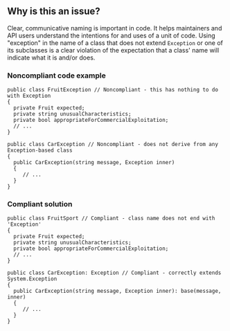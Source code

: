 ## Why is this an issue?

Clear, communicative naming is important in code. It helps maintainers and API users understand the intentions for and uses of a unit of code.
Using "exception" in the name of a class that does not extend `Exception` or one of its subclasses is a clear violation of the expectation
that a class' name will indicate what it is and/or does.

### Noncompliant code example

    public class FruitException // Noncompliant - this has nothing to do with Exception
    {
      private Fruit expected;
      private string unusualCharacteristics;
      private bool appropriateForCommercialExploitation;
      // ...
    }
    
    public class CarException // Noncompliant - does not derive from any Exception-based class
    {
      public CarException(string message, Exception inner)
      {
         // ...
      }
    }

### Compliant solution

    public class FruitSport // Compliant - class name does not end with 'Exception'
    {
      private Fruit expected;
      private string unusualCharacteristics;
      private bool appropriateForCommercialExploitation;
      // ...
    }
    
    public class CarException: Exception // Compliant - correctly extends System.Exception
    {
      public CarException(string message, Exception inner): base(message, inner)
      {
         // ...
      }
    }